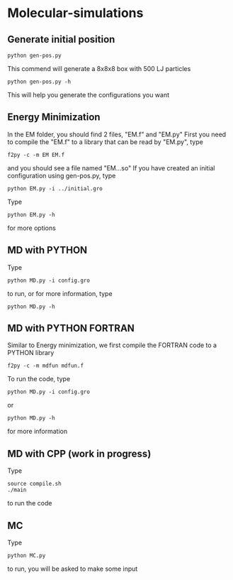 # Molecular-simulations

##     Generate initial position           

```
python gen-pos.py
```

This commend will generate a 8x8x8 box with 500 LJ particles

```
python gen-pos.py -h
```

This will help you generate the configurations you want


##           Energy Minimization           

In the EM folder, you should find 2 files, "EM.f" and "EM.py"
First you need to compile the "EM.f" to a library that can be read by "EM.py", type
```
f2py -c -m EM EM.f
```
and you should see a file named "EM...so"
If you have created an initial configuration using gen-pos.py, type
```
python EM.py -i ../initial.gro
```
Type
```
python EM.py -h 
```
for more options

##           MD with PYTHON                

Type
```
python MD.py -i config.gro
```
to run, or for more information, type
```
python MD.py -h
```

##           MD with PYTHON FORTRAN        

Similar to Energy minimization, we first compile the FORTRAN code to a PYTHON library

```
f2py -c -m mdfun mdfun.f
```

To run the code, type 
```
python MD.py -i config.gro
```

or 

```
python MD.py -h
```

for more information

##     MD with CPP (work in progress)      #
Type 

```
source compile.sh
./main
```

to run the code

##                   MC                   #
Type 

```
python MC.py
```

to run, you will be asked to make some input


